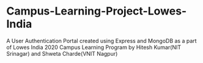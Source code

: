 # Campus-Learning-Project-Lowes-India
A User Authentication Portal created using Express and MongoDB as a part of Lowes India 2020 Campus Learning Program by Hitesh Kumar(NIT Srinagar) and Shweta Charde(VNIT Nagpur)
